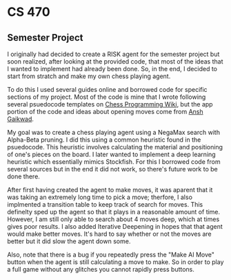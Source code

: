 # CS 470

## Semester Project

I originally had decided to create a RISK agent for the semester project but soon realized, after looking at the 
provided code, that most of the ideas that I wanted to implement had already been done. So, in the end, I decided
to start from stratch and make my own chess playing agent.

To do this I used several guides online and borrowed code for specific sections of my project. Most of the code is
mine that I wrote following several psuedocode templates on [Chess Programming Wiki](https://www.chessprogramming.org/Main_Page), 
but the app portion of the code and ideas about opening moves come
from [Ansh Gaikwad](https://medium.com/dscvitpune/lets-create-a-chess-ai-8542a12afef).

My goal was to create a chess playing agent using a NegaMax search with Alpha-Beta
pruning. I did this using a common heuristic found in the psuedocode. This 
heuristic involves calculating the material and positioning of one's pieces
on the board. I later wanted to implement a deep learning heuristic which 
essentially mimics Stockfish. For this I borrowed code from several sources but
in the end it did not work, so there's future work to be done there.

After first having created the agent to make moves, it was aparent that it
was taking an extremely long time to pick a move; therfore, I also implmented 
a transition table to keep track of search for moves. This definelty sped up 
the agent so that it plays in a reasonable amount of time. However, I am still
only able to search about 4 moves deep, which at times gives poor results.
I also added Iterative Deepening in hopes that that agent would make better
moves. It's hard to say whether or not the moves are better but it did slow
the agent down some.

Also, note that there is a bug if you repeatedly press the "Make AI Move" 
button when the agent is still calculating a move to make. So in order to play 
a full game without any glitches you cannot rapidly press buttons.